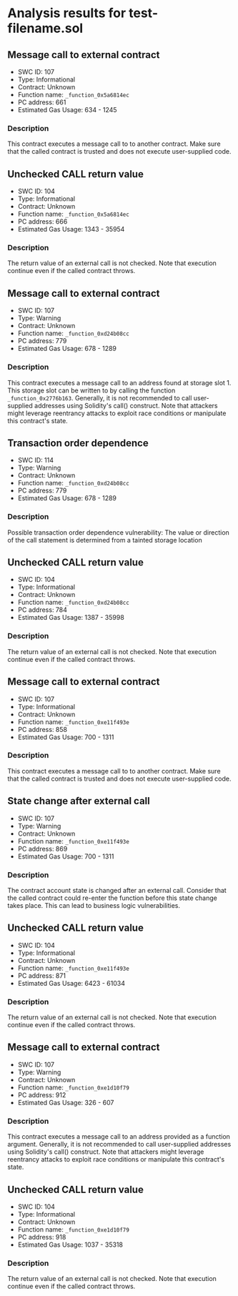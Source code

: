 # Analysis results for test-filename.sol

## Message call to external contract
- SWC ID: 107
- Type: Informational
- Contract: Unknown
- Function name: `_function_0x5a6814ec`
- PC address: 661
- Estimated Gas Usage: 634 - 1245

### Description

This contract executes a message call to to another contract. Make sure that the called contract is trusted and does not execute user-supplied code.

## Unchecked CALL return value
- SWC ID: 104
- Type: Informational
- Contract: Unknown
- Function name: `_function_0x5a6814ec`
- PC address: 666
- Estimated Gas Usage: 1343 - 35954

### Description

The return value of an external call is not checked. Note that execution continue even if the called contract throws.

## Message call to external contract
- SWC ID: 107
- Type: Warning
- Contract: Unknown
- Function name: `_function_0xd24b08cc`
- PC address: 779
- Estimated Gas Usage: 678 - 1289

### Description

This contract executes a message call to an address found at storage slot 1. This storage slot can be written to by calling the function `_function_0x2776b163`. Generally, it is not recommended to call user-supplied addresses using Solidity's call() construct. Note that attackers might leverage reentrancy attacks to exploit race conditions or manipulate this contract's state.

## Transaction order dependence
- SWC ID: 114
- Type: Warning
- Contract: Unknown
- Function name: `_function_0xd24b08cc`
- PC address: 779
- Estimated Gas Usage: 678 - 1289

### Description

Possible transaction order dependence vulnerability: The value or direction of the call statement is determined from a tainted storage location

## Unchecked CALL return value
- SWC ID: 104
- Type: Informational
- Contract: Unknown
- Function name: `_function_0xd24b08cc`
- PC address: 784
- Estimated Gas Usage: 1387 - 35998

### Description

The return value of an external call is not checked. Note that execution continue even if the called contract throws.

## Message call to external contract
- SWC ID: 107
- Type: Informational
- Contract: Unknown
- Function name: `_function_0xe11f493e`
- PC address: 858
- Estimated Gas Usage: 700 - 1311

### Description

This contract executes a message call to to another contract. Make sure that the called contract is trusted and does not execute user-supplied code.

## State change after external call
- SWC ID: 107
- Type: Warning
- Contract: Unknown
- Function name: `_function_0xe11f493e`
- PC address: 869
- Estimated Gas Usage: 700 - 1311

### Description

The contract account state is changed after an external call. Consider that the called contract could re-enter the function before this state change takes place. This can lead to business logic vulnerabilities.

## Unchecked CALL return value
- SWC ID: 104
- Type: Informational
- Contract: Unknown
- Function name: `_function_0xe11f493e`
- PC address: 871
- Estimated Gas Usage: 6423 - 61034

### Description

The return value of an external call is not checked. Note that execution continue even if the called contract throws.

## Message call to external contract
- SWC ID: 107
- Type: Warning
- Contract: Unknown
- Function name: `_function_0xe1d10f79`
- PC address: 912
- Estimated Gas Usage: 326 - 607

### Description

This contract executes a message call to an address provided as a function argument. Generally, it is not recommended to call user-supplied addresses using Solidity's call() construct. Note that attackers might leverage reentrancy attacks to exploit race conditions or manipulate this contract's state.

## Unchecked CALL return value
- SWC ID: 104
- Type: Informational
- Contract: Unknown
- Function name: `_function_0xe1d10f79`
- PC address: 918
- Estimated Gas Usage: 1037 - 35318

### Description

The return value of an external call is not checked. Note that execution continue even if the called contract throws.
